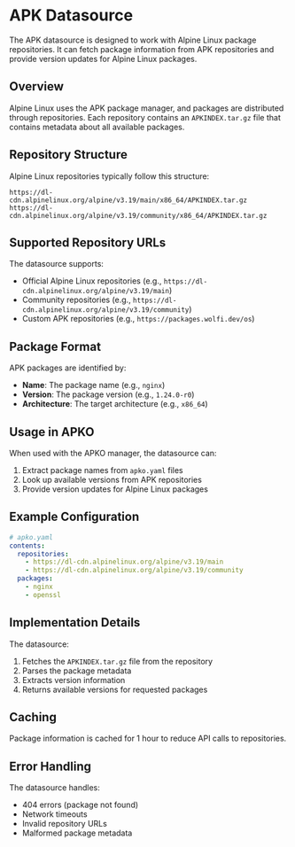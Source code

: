 # APK Datasource

The APK datasource is designed to work with Alpine Linux package repositories. It can fetch package information from APK repositories and provide version updates for Alpine Linux packages.

## Overview

Alpine Linux uses the APK package manager, and packages are distributed through repositories. Each repository contains an `APKINDEX.tar.gz` file that contains metadata about all available packages.

## Repository Structure

Alpine Linux repositories typically follow this structure:

```
https://dl-cdn.alpinelinux.org/alpine/v3.19/main/x86_64/APKINDEX.tar.gz
https://dl-cdn.alpinelinux.org/alpine/v3.19/community/x86_64/APKINDEX.tar.gz
```

## Supported Repository URLs

The datasource supports:

- Official Alpine Linux repositories (e.g., `https://dl-cdn.alpinelinux.org/alpine/v3.19/main`)
- Community repositories (e.g., `https://dl-cdn.alpinelinux.org/alpine/v3.19/community`)
- Custom APK repositories (e.g., `https://packages.wolfi.dev/os`)

## Package Format

APK packages are identified by:

- **Name**: The package name (e.g., `nginx`)
- **Version**: The package version (e.g., `1.24.0-r0`)
- **Architecture**: The target architecture (e.g., `x86_64`)

## Usage in APKO

When used with the APKO manager, the datasource can:

1. Extract package names from `apko.yaml` files
2. Look up available versions from APK repositories
3. Provide version updates for Alpine Linux packages

## Example Configuration

```yaml
# apko.yaml
contents:
  repositories:
    - https://dl-cdn.alpinelinux.org/alpine/v3.19/main
    - https://dl-cdn.alpinelinux.org/alpine/v3.19/community
  packages:
    - nginx
    - openssl
```

## Implementation Details

The datasource:

1. Fetches the `APKINDEX.tar.gz` file from the repository
2. Parses the package metadata
3. Extracts version information
4. Returns available versions for requested packages

## Caching

Package information is cached for 1 hour to reduce API calls to repositories.

## Error Handling

The datasource handles:

- 404 errors (package not found)
- Network timeouts
- Invalid repository URLs
- Malformed package metadata
